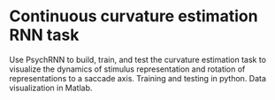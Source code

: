 # Continuous curvature estimation RNN task
Use PsychRNN to build, train, and test the curvature estimation task to visualize the dynamics of stimulus representation and rotation of representations to a saccade axis. Training and testing in python. Data visualization in Matlab.